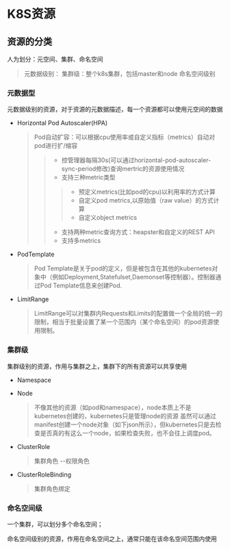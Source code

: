# K8S资源

## 资源的分类
人为划分：元空间、集群、命名空间

>元数据级别：
>集群级：整个k8s集群，包括master和node
>命名空间级别

### 元数据型
元数据级别的资源，对于资源的元数据描述，每一个资源都可以使用元空间的数据

- Horizontal Pod Autoscaler(HPA)
    >Pod自动扩容：可以根据cpu使用率或自定义指标（metrics）自动对pod进行扩/缩容
    >>- 控管理器每隔30s(可以通过horizontal-pod-autoscaler-sync-period修改)查询mertric的资源使用情况
    >>- 支持三种metric类型
    >>>- 预定义metrics(比如pod的cpu)以利用率的方式计算
    >>>- 自定义pod metrics,以原始值（raw value）的方式计算
    >>>- 自定义object metrics
    >>- 支持两种metric查询方式：heapster和自定义的REST API
    >>- 支持多metrics
- PodTemplate
    >Pod Template是关于pod的定义，但是被包含在其他的kubernetes对象中（例如Deployment,Statefulset,Daemonset等控制器）。控制器通过Pod Template信息来创建Pod.
- LimitRange
    >LimitRange可以对集群内Requests和Limits的配置做一个全局的统一的限制，相当于批量设置了某一个范围内（某个命名空间）的pod资源使用限制。

### 集群级
集群级别的资源，作用与集群之上，集群下的所有资源可以共享使用

- Namespace
- Node
    >不像其他的资源（如pod和namespace），node本质上不是kubernetes创建的，kubernetes只是管理node的资源
    >虽然可以通过manifest创建一个node对象（如下json所示），但kubernetes只是去检查是否真的有这么一个node，如果检查失败，也不会往上调度pod。
- ClusterRole
    >集群角色 --权限角色

- ClusterRoleBinding
    >集群角色绑定

### 命名空间级
一个集群，可以划分多个命名空间；

命名空间级别的资源，作用在命名空间之上，通常只能在该命名空间范围内使用



